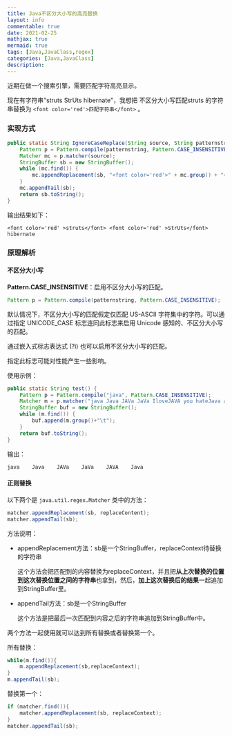 ```yaml
---
title: Java不区分大小写的高亮替换
layout: info
commentable: true
date: 2021-02-25
mathjax: true
mermaid: true
tags: [Java,JavaClass,regex]
categories: [Java,JavaClass]
description: 
---
```


近期在做一个搜索引擎，需要匹配字符高亮显示。

现在有字符串"struts StrUts hibernate"，我想把 不区分大小写匹配struts 的字符串替换为 `<font color='red'>匹配字符串</font>`
。

<!--more-->

### 实现方式

```java
public static String IgnoreCaseReplace(String source, String patternstring) {
    Pattern p = Pattern.compile(patternstring, Pattern.CASE_INSENSITIVE);
    Matcher mc = p.matcher(source);
    StringBuffer sb = new StringBuffer();
    while (mc.find()) {
        mc.appendReplacement(sb, "<font color='red'>" + mc.group() + "</font>");
    }
    mc.appendTail(sb);
    return sb.toString();
}
```

输出结果如下：

```
<font color='red' >struts</font> <font color='red' >StrUts</font> hibernate
```

### 原理解析

#### 不区分大小写

**Pattern.CASE_INSENSITIVE**：启用不区分大小写的匹配。

```java
Pattern p = Pattern.compile(patternstring, Pattern.CASE_INSENSITIVE);
```

默认情况下，不区分大小写的匹配假定仅匹配 US-ASCII 字符集中的字符。可以通过指定 UNICODE_CASE 标志连同此标志来启用 Unicode 感知的、不区分大小写的匹配。

通过嵌入式标志表达式 (?i) 也可以启用不区分大小写的匹配。

指定此标志可能对性能产生一些影响。

使用示例：

```java
public static String test() {
    Pattern p = Pattern.compile("java", Pattern.CASE_INSENSITIVE);
    Matcher m = p.matcher("java Java JAVa JaVa IloveJAVA you hateJava afasdfasdf");
    StringBuffer buf = new StringBuffer();
    while (m.find()) {
        buf.append(m.group()+"\t");
    }
    return buf.toString();
}
```

输出：

```
java	Java	JAVa	JaVa	JAVA	Java	
```

#### 正则替换

以下两个是 `java.util.regex.Matcher` 类中的方法：

```java
matcher.appendReplacement(sb, replaceContent);
matcher.appendTail(sb);
```

方法说明：

- appendReplacement方法：sb是一个StringBuffer，replaceContext待替换的字符串

  这个方法会把匹配到的内容替换为replaceContext，并且把**从上次替换的位置到这次替换位置之间的字符串**也拿到，然后，**加上这次替换后的结果**一起追加到StringBuffer里。

- appendTail方法：sb是一个StringBuffer

  这个方法是把最后一次匹配到内容之后的字符串追加到StringBuffer中。

两个方法一起使用就可以达到所有替换或者替换第一个。

所有替换：

```java
while(m.find()){
	m.appendReplacement(sb,replaceContext);
}
m.appendTail(sb);
```

替换第一个：

```java
if (matcher.find()){
	matcher.appendReplacement(sb, replaceContext);
}
matcher.appendTail(sb); 
```



